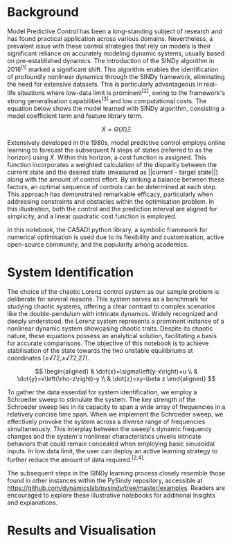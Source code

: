 # Background

Model Predictive Control has been a long-standing subject of research and has found practical application across various domains. Nevertheless, a prevalent issue with these control strategies that rely on models is their significant reliance on accurately modeling dynamic systems, usually based on pre-established dynamics. The introduction of the SINDy algorithm in 2016<sup>[1]</sup> marked a significant shift. This algorithm enables the identification of profoundly nonlinear dynamics through the SINDy framework, eliminating the need for extensive datasets. This is particularly advantageous in real-life situations where low-data limit is prominent<sup>[2]</sup>, owing to the framework's strong generalisation capabilities<sup>[3]</sup> and low computational costs. The equation below shows the model learned with SINDy algorithm, consisting a model coefficient term and feature library term.

$$
    \dot{X}=Θ(X)Ξ
$$

Extensively developed in the 1980s, model predictive control employs online learning to forecast the subsequent N steps of states (referred to as the horizon) using $\dot{X}$. Within this horizon, a cost function is assigned. This function incorporates a weighted calculation of the disparity between the current state and the desired state (measured as ||current - target state||) along with the amount of control effort. By striking a balance between these factors, an optimal sequence of controls can be determined at each step. This approach has demonstrated remarkable efficacy, particularly when addressing constraints and obstacles within the optimisation problem. In this illustration, both the control and the prediction interval are aligned for simplicity, and a linear quadratic cost function is employed.

In this notebook, the CASADI python library, a symbolic framework for numerical optimisation is used due to its flexibility and customisation, active open-source community, and the popularity among academics.

# System Identification

The choice of the chaotic Lorenz control system as our sample problem is deliberate for several reasons. This system serves as a benchmark for studying chaotic systems, offering a clear contrast to complex scenarios like the double-pendulum with intricate dynamics. Widely recognized and deeply understood, the Lorenz system represents a prominent instance of a nonlinear dynamic system showcasing chaotic traits. Despite its chaotic nature, these equations possess an analytical solution, facilitating a basis for accurate comparisons. The objective of this notebook is to achieve stabilisation of the state towards the two unstable equilibriums at coordinates (±√72,±√72,27).

$$
\begin{aligned}
& \dot{x}=\sigma\left(y-x\right)+u \\
& \dot{y}=x\left(\rho-z\right)-y \\
& \dot{z}=xy-\beta z
\end{aligned}
$$

To gather the data essential for system identification, we employ a Schroeder sweep to stimulate the system. The key strength of the Schroeder sweep lies in its capacity to span a wide array of frequencies in a relatively concise time span. When we implement the Schroeder sweep, we effectively provoke the system across a diverse range of frequencies simultaneously. This interplay between the sweep's dynamic frequency changes and the system's nonlinear characteristics unveils intricate behaviors that could remain concealed when employing basic sinusoidal inputs. In low data limit, the user can deploy an active learning strategy to further reduce the amount of data required.<sup>[2,4],</sup>

The subsequent steps in the SINDy learning process closely resemble those found in other instances within the PySindy repository, accessible at https://github.com/dynamicslab/pysindy/tree/master/examples. Readers are encouraged to explore these illustrative notebooks for additional insights and explanations.

# Results and Visualisation
